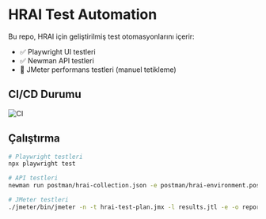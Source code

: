 # HRAI Test Automation

Bu repo, HRAI için geliştirilmiş test otomasyonlarını içerir:
- ✅ Playwright UI testleri
- ✅ Newman API testleri
- 🚀 JMeter performans testleri (manuel tetikleme)

## CI/CD Durumu

![CI](https://github.com/gullcan/hrai-tests/actions/workflows/ci.yml/badge.svg)

## Çalıştırma

```bash
# Playwright testleri
npx playwright test

# API testleri
newman run postman/hrai-collection.json -e postman/hrai-environment.postman_environment.json

# JMeter testleri
./jmeter/bin/jmeter -n -t hrai-test-plan.jmx -l results.jtl -e -o reports/hrai-report
